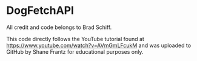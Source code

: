 # DogFetchAPI

All credit and code belongs to Brad Schiff.

This code directly follows the YouTube tutorial found at https://www.youtube.com/watch?v=AVmGmLFcukM and was uploaded to GitHub by Shane Frantz for educational purposes only.